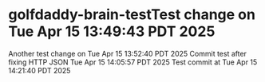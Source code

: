 # golfdaddy-brain-testTest change on Tue Apr 15 13:49:43 PDT 2025
Another test change on Tue Apr 15 13:52:40 PDT 2025
Commit test after fixing HTTP JSON Tue Apr 15 14:05:57 PDT 2025
Test commit at Tue Apr 15 14:21:40 PDT 2025
